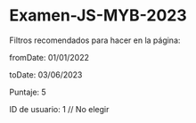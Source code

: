 # Examen-JS-MYB-2023
Filtros recomendados para hacer en la página:

fromDate: 01/01/2022 

toDate: 03/06/2023

Puntaje: 5

ID de usuario: 1 // No elegir
